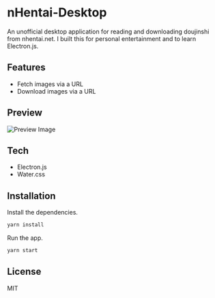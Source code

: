# nHentai-Desktop

An unofficial desktop application for reading and downloading doujinshi from nhentai.net. I built this for personal entertainment and to learn Electron.js.

## Features

- Fetch images via a URL
- Download images via a URL

## Preview

![Preview Image](https://github.com/LittleBlue512/nhentai-desktop/blob/main/repo/preview_image.png)

## Tech

- Electron.js
- Water.css

## Installation

Install the dependencies.

```sh
yarn install
```

Run the app.

```sh
yarn start
```

## License

MIT
